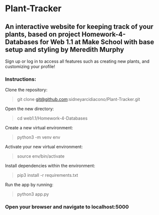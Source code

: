 # Plant-Tracker

## An interactive website for keeping track of your plants, based on project Homework-4-Databases for Web 1.1 at Make School with base setup and styling by Meredith Murphy

Sign up or log in to access all features such as creating new plants, and customizing your profile!

### Instructions:

Clone the repository:

> git clone git@github.com:sidneyarcidiacono/Plant-Tracker.git

Open the new directory:

> cd web1.1/Homework-4-Databases

Create a new virtual environment:

> python3 -m venv env

Activate your new virtual environment:

> source env/bin/activate

Install dependencies within the environment:

> pip3 install -r requirements.txt

Run the app by running:

> python3 app.py

### Open your browser and navigate to localhost:5000
